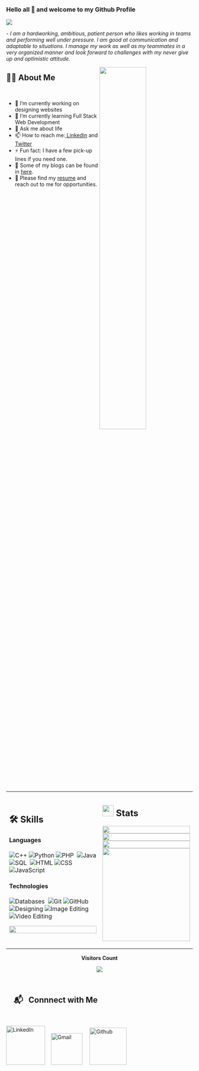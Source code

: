 ### Hello all 👋 and welcome to my Github Profile

<img src="https://readme-typing-svg.herokuapp.com?font=Architects+Daughter&color=22EBF7&size=25&center=false&lines=Hi+!+It's+Ayan+Bhowal;I+am+a+Front+end+Engineer+.+.+.;a+Python+Enthusiast+.+.+.;a+Blogger.+.+.;and+an+aspiring+Software+Engineer+.+.+.+."/>
 
 <p>- <i>I am a hardworking, ambitious, patient person who likes working in teams and performing well under pressure. I am good at communication and adaptable to situations. I manage my work as well as my teammates in a very organized manner and look forward to challenges with my never give up and optimistic attitude.

</i></p>
<img src="https://www.wingstechsolutions.com/wp-content/uploads/2022/03/full-stack-development.gif" width="50%" align="right" />
## 🙋‍♂️ About Me
</br>

- 🔭 I’m currently working on designing websites 
- 🌱 I’m currently learning Full Stack Web Development
- 💬 Ask me about life
- 📫 How to reach me:[ Linkedin](https://www.linkedin.com/in/ayan-bhowal-617518214/) and [Twitter](https://twitter.com/AyanBhowal8)
- ⚡ Fun fact: I have a few pick-up lines if you need one.
- 📝 Some of my blogs can be found in [here](https://bhowal19.github.io/TheBasedWriter.github.io/).
- 📃 Please find my [resume](https://drive.google.com/file/d/1j_ylhkZ0gUPDLEMQ3pTIST30okt5qXm8/view?usp=share_link) and reach out to me for opportunities.

<table width="100%" >

<tr>
<td width="50%">
     
## 🛠️ Skills

#### Languages

 ![C++](https://img.shields.io/badge/-C++-05122A?style=flat&logo=C%2B%2B&logoColor=00599C) ![Python](https://img.shields.io/badge/-Python-05122A?style=flat&logo=python) ![PHP](https://img.shields.io/badge/-PHP-05122A?style=flat&logo=php)&nbsp;
![Java](https://img.shields.io/badge/-Java-05122A?style=flat&logo=java&logoColor=007396)  ![SQL](https://img.shields.io/badge/MySQL-00000F?style=flat&logo=mysql&logoColor=white)&nbsp;
![HTML](https://img.shields.io/badge/HTML5-E34F26?style=flat&logo=html5&logoColor=white) ![CSS](https://img.shields.io/badge/CSS3-1572B6?style=flat&logo=css3&logoColor=white) ![JavaScript](https://img.shields.io/badge/JavaScript-F7DF1E?style=flat&logo=javascript&logoColor=black) 



#### Technologies

![Databases](https://img.shields.io/badge/Databases-05122A?style=flat&logo=Databases&logoColor=white)&nbsp;
![Git](https://img.shields.io/badge/Git-F05032?style=flat&logo=git&logoColor=white) ![GitHub](https://img.shields.io/badge/GitHub-100000?style=flat&logo=github&logoColor=white) 
![Designing](https://img.shields.io/badge/Designing-05122A?style=flat&logo=Designing&logoColor=white) ![Image Editing](https://img.shields.io/badge/Image%20Editing-05122A?style=flat&logo=Image%20Editing&logoColor=white) ![Video Editing](https://img.shields.io/badge/Video%20Editing-05122A?style=flat&logo=Video%20Editing&logoColor=white)&nbsp;

<p align = "center">
<img width = "100%" src = "https://metrics.lecoq.io/bhowal19">
</p>
     
</td>
    <td>
  
## <img src="https://media4.giphy.com/media/MIGbtLZoVjbl0bYbAd/giphy.gif?cid=ecf05e472t2h0i8d7dcjaoau9iqtchhr899hxmpxzzgc7lyw&rid=giphy.gif" width="30"> Stats


<p align="center">
  <img width="100%" src="https://github-readme-stats.vercel.app/api?username=Bhowal19&theme=algolia&show_icons=true" />
 </br>
  <img width="100%" src="https://github-readme-streak-stats.herokuapp.com/?user=Bhowal19&theme=algolia"/>
 </br>
  <img width="100%" src="https://github-readme-stats.vercel.app/api/top-langs/?username=Bhowal19&theme=algolia&layout=compact" />
  <br>
    <img width="100%" src="https://github-profile-trophy.vercel.app/?username=Bhowal19&no-bg=true&no-frame=true&column=3&margin-w=15&margin-h=15" height = 250 />
</p>
     
  </td>
 </tr>
</table>








<div align="center">
 <b style = {font-weight: 600}>Visitors Count</b>

<p align="center"><img align="center" src="https://profile-counter.glitch.me/{AyanBhowal}/count.svg" /></p> 
<br>
</div>
 

 


## &nbsp; &nbsp; 📬 &nbsp; Connnect with Me

<br/>

<a href="https://www.linkedin.com/in/ayan-bhowal-617518214/"><img width="105px" alt="LinkedIn" src="https://img.shields.io/badge/LinkedIn%20-%230077B5.svg?&style=flat&logo=linkedin&logoColor=white"/></a> &nbsp;&nbsp;
<a href="mailto:bhowal.ayan19@gmail.com"><img width="85px" alt="Gmail" src="https://img.shields.io/badge/Gmail-D14836?style=flat&logo=gmail&logoColor=white" /></a> &nbsp; &nbsp; 
<a href = "https://github.com/Bhowal19"><img width="100px" alt = "Github" src = "https://img.shields.io/badge/Github-7289DA?style=flat&logo=github&logoColor=white"/></a>

</br>
</br>
